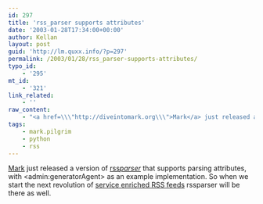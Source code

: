 ```yaml
---
id: 297
title: 'rss_parser supports attributes'
date: '2003-01-28T17:34:00+00:00'
author: Kellan
layout: post
guid: 'http://lm.quxx.info/?p=297'
permalink: /2003/01/28/rss_parser-supports-attributes/
typo_id:
    - '295'
mt_id:
    - '321'
link_related:
    - ''
raw_content:
    - "<a href=\\\"http://diveintomark.org\\\">Mark</a> just released a version of \r\n<a href=\\\"http://diveintomark.org/projects/rss_parser/index.html\\\">rss_parser</a> that supports parsing attributes, with &lt;admin:generatorAgent&gt; as an example implementation.  So when we start the next revolution of <a href=\\\"http://laughingmeme.org/archives/000292.html#000292\\\">service enriched RSS feeds</a> rss_parser will be there as well."
tags:
    - mark.pilgrim
    - python
    - rss
---
```


[Mark](http://diveintomark.org) just released a version of [rss*parser*](http://diveintomark.org/projects/rss_parser/index.html) that supports parsing attributes, with &lt;admin:generatorAgent&gt; as an example implementation. So when we start the next revolution of [service enriched RSS feeds](http://laughingmeme.org/archives/000292.html#000292) rssparser will be there as well.